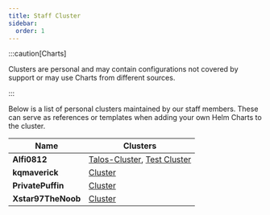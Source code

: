 ```yaml
---
title: Staff Cluster
sidebar:
  order: 1
---
```


:::caution[Charts]

Clusters are personal and may contain configurations not covered by support or may use Charts from different sources.

:::

Below is a list of personal clusters maintained by our staff members. These can serve as references or templates when adding your own Helm Charts to the cluster.

| Name            | Clusters |
|----------------|--------------------------------------------------------------|
| **Alfi0812**   | [Talos-Cluster](https://github.com/alfi0812/talos-cluster), [Test Cluster](https://github.com/alfi0812/test-cluster) |
| **kqmaverick** | [Cluster](https://github.com/kqmaverick/cluster) |
| **PrivatePuffin** | [Cluster](https://github.com/PrivatePuffin/cluster) |
| **Xstar97TheNoob** | [Cluster](https://github.com/xstar97/cluster) |

